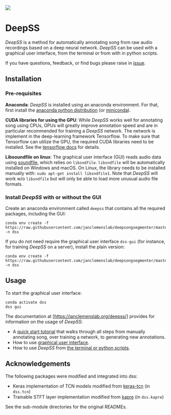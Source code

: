 
![](https://github.com/janclemenslab/deepss/workflows/Python%20Package%20using%20Conda/badge.svg)

# DeepSS
_DeepSS_ is a method for automatically annotating song from raw audio recordings based on a deep neural network. _DeepSS_ can be used with a graphical user interface, from the terminal or from with in python scripts.

If you have questions, feedback, or find bugs please raise in [issue](https://github.com/janclemenslab/deepss/issues).

## Installation
### Pre-requisites


__Anaconda__: _DeepSS_ is installed using an anaconda environment. For that, first install the [anaconda python distribution](https://docs.anaconda.com/anaconda/install/) (or [miniconda](https://docs.conda.io/en/latest/miniconda.html)).

<!-- ```shell
curl https://repo.continuum.io/miniconda/Miniconda3-latest-Linux-x86_64.sh -o miniconda.sh
sh miniconda.sh -b -p $HOME/miniconda
export PATH="$HOME/miniconda/bin:$PATH"
``` -->

__CUDA libraries for using the GPU__: While _DeepSS_ works well for annotating song using CPUs, GPUs will greatly improve annotation speed and are in particular recommended for training a _DeepSS_ network. The network is implement in the deep-learning framework Tensorflow. To make sure that Tensorflow can utilize the GPU, the required CUDA libraries need to be installed. See the [tensorflow docs](https://www.tensorflow.org/install/gpu) for details.

__Libsoundfile on linux__: The graphical user interface (GUI) reads audio data using [soundfile](http://pysoundfile.readthedocs.io/), which relies on `libsndfile`. `libsndfile` will be automatically installed on Windows and macOS. On Linux, the library needs to be installed manually with: `sudo apt-get install libsndfile1`. Note that _DeepSS_ will work w/o `libsndfile` but will only be able to load more unusual audio file formats.

### Install _DeepSS_ with or without the GUI
Create an anaconda environment called `deepss` that contains all the required packages, including the GUI:
```shell
conda env create -f https://raw.githubusercontent.com/janclemenslab/deepsongsegmenter/master/env/deepss_gui.yml -n dss
```

If you do not need require the graphical user interface `dss-gui` (for instance, for training _DeepSS_ on a server), install the plain version:
```shell
conda env create -f https://raw.githubusercontent.com/janclemenslab/deepsongsegmenter/master/env/deepss_plain.yml -n dss
```

## Usage
To start the graphical user interface:
```shell
conda activate dss
dss gui
```

The documentation at [https://janclemenslab.org/deepss/] provides for information on the usage of _DeepSS_:

- A [quick start tutorial](https://janclemenslab.org/deepss/tutorials_gui/quick_start.html) that walks through all steps from manually annotating song, over training a network, to generating new annotations.
- How to use [graphical user interface](https://janclemenslab.org/deepss/tutorials_gui).
- How to use _DeepSS_ from [the terminal or python scripts](https://janclemenslab.org/deepss/tutorials/tutorials.html).



## Acknowledgements
The following packages were modified and integrated into dss:

- Keras implementation of TCN models modified from [keras-tcn](https://github.com/philipperemy/keras-tcn) (in `dss.tcn`)
- Trainable STFT layer implementation modified from [kapre](https://github.com/keunwoochoi/kapre) (in `dss.kapre`)

See the sub-module directories for the original READMEs.
